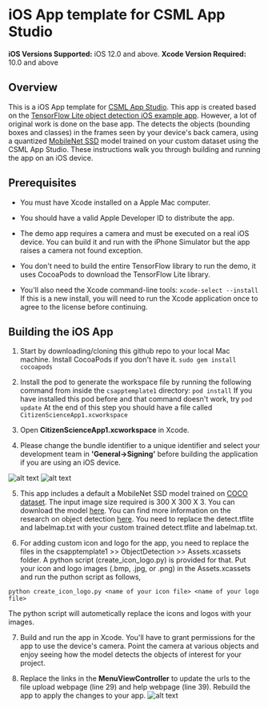 # iOS App template for CSML App Studio

**iOS Versions Supported:** iOS 12.0 and above.
**Xcode Version Required:** 10.0 and above

## Overview

This is a iOS App template for [CSML App Studio](https://sites.google.com/ucsc.edu/csmlappstudio/detection). This app is created based on the [TensorFlow Lite object detection iOS example app](https://github.com/tensorflow/examples/tree/master/lite/examples/object_detection/ios). However, a lot of original work is done on the base app. The detects the objects (bounding boxes and classes) in the frames seen by your device's back camera, using a quantized [MobileNet SSD](https://github.com/tensorflow/models/tree/master/research/object_detection) model trained on your custom dataset using the CSML App Studio. These instructions walk you through building and running the app on an iOS device.

## Prerequisites

* You must have Xcode installed on a Apple Mac computer.

* You should have a valid Apple Developer ID to distribute the app.

* The demo app requires a camera and must be executed on a real iOS device. You can build it and run with the iPhone Simulator but the app raises a camera not found exception.

* You don't need to build the entire TensorFlow library to run the demo, it uses CocoaPods to download the TensorFlow Lite library.

* You'll also need the Xcode command-line tools:
 ```xcode-select --install```
 If this is a new install, you will need to run the Xcode application once to agree to the license before continuing.

## Building the iOS App

1. Start by downloading/cloning this github repo to your local Mac machine. Install CocoaPods if you don't have it.
```sudo gem install cocoapods```

2. Install the pod to generate the workspace file by running the following command from inside the ```csapptemplate1``` directory:
```pod install```
  If you have installed this pod before and that command doesn't work, try
```pod update```
At the end of this step you should have a file called ```CitizenScienceApp1.xcworkspace```

3. Open **CitizenScienceApp1.xcworkspace** in Xcode.

4. Please change the bundle identifier to a unique identifier and select your development team in **'General->Signing'** before building the application if you are using an iOS device.

![alt text](general.png?raw=true)
![alt text](signing.png?raw=true)

5. This app includes a default a MobileNet SSD model trained on [COCO dataset](http://cocodataset.org/). The input image size required is 300 X 300 X 3. You can download the model [here](https://storage.googleapis.com/download.tensorflow.org/models/tflite/coco_ssd_mobilenet_v1_1.0_quant_2018_06_29.zip). You can find more information on the research on object detection [here](https://github.com/tensorflow/models/tree/master/research/object_detection). You need to replace the detect.tflite and labelmap.txt with your custom trained detect.tflite and labelmap.txt.

6. For adding custom icon and logo for the app, you need to replace the files in the csapptemplate1 >> ObjectDetection >>  Assets.xcassets folder. A python script (create_icon_logo.py) is provided for that. Put your icon and logo images (.bmp, .jpg, or .png) in the Assets.xcassets and run the puthon script as follows,

```python create_icon_logo.py <name of your icon file> <name of your logo file>```

The python script will autometically replace the icons and logos with your images.

7. Build and run the app in Xcode. You'll have to grant permissions for the app to use the device's camera. Point the camera at various objects and enjoy seeing how the model detects the objects of interest for your project.

8. Replace the links in the **MenuViewController** to update the urls to the file upload webpage (line 29) and help webpage (line 39). Rebuild the app to apply the changes to your app.
![alt text](urls.png?raw=true)
